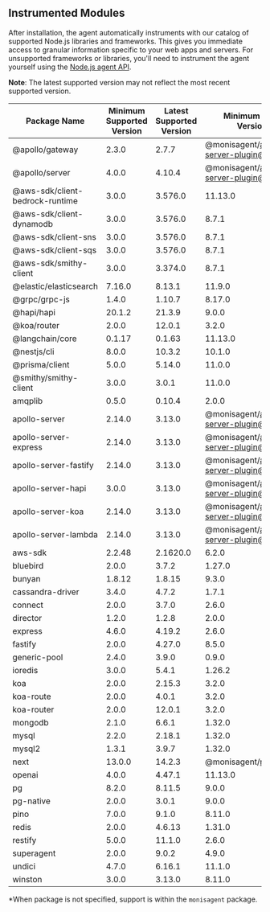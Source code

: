 ## Instrumented Modules

After installation, the agent automatically instruments with our catalog of supported Node.js libraries and frameworks. This gives you immediate access to granular information specific to your web apps and servers.  For unsupported frameworks or libraries, you'll need to instrument the agent yourself using the [Node.js agent API](https://docs.monisagent.com/docs/apm/agents/nodejs-agent/api-guides/nodejs-agent-api/).

**Note**: The latest supported version may not reflect the most recent supported version.


| Package Name | Minimum Supported Version | Latest Supported Version | Minimum Agent Version* |
| --- | --- | --- | --- |
| @apollo/gateway | 2.3.0 | 2.7.7 | @monisagent/apollo-server-plugin@1.0.0 |
| @apollo/server | 4.0.0 | 4.10.4 | @monisagent/apollo-server-plugin@2.1.0 |
| @aws-sdk/client-bedrock-runtime | 3.0.0 | 3.576.0 | 11.13.0 |
| @aws-sdk/client-dynamodb | 3.0.0 | 3.576.0 | 8.7.1 |
| @aws-sdk/client-sns | 3.0.0 | 3.576.0 | 8.7.1 |
| @aws-sdk/client-sqs | 3.0.0 | 3.576.0 | 8.7.1 |
| @aws-sdk/smithy-client | 3.0.0 | 3.374.0 | 8.7.1 |
| @elastic/elasticsearch | 7.16.0 | 8.13.1 | 11.9.0 |
| @grpc/grpc-js | 1.4.0 | 1.10.7 | 8.17.0 |
| @hapi/hapi | 20.1.2 | 21.3.9 | 9.0.0 |
| @koa/router | 2.0.0 | 12.0.1 | 3.2.0 |
| @langchain/core | 0.1.17 | 0.1.63 | 11.13.0 |
| @nestjs/cli | 8.0.0 | 10.3.2 | 10.1.0 |
| @prisma/client | 5.0.0 | 5.14.0 | 11.0.0 |
| @smithy/smithy-client | 3.0.0 | 3.0.1 | 11.0.0 |
| amqplib | 0.5.0 | 0.10.4 | 2.0.0 |
| apollo-server | 2.14.0 | 3.13.0 | @monisagent/apollo-server-plugin@1.0.0 |
| apollo-server-express | 2.14.0 | 3.13.0 | @monisagent/apollo-server-plugin@1.0.0 |
| apollo-server-fastify | 2.14.0 | 3.13.0 | @monisagent/apollo-server-plugin@1.0.0 |
| apollo-server-hapi | 3.0.0 | 3.13.0 | @monisagent/apollo-server-plugin@1.0.0 |
| apollo-server-koa | 2.14.0 | 3.13.0 | @monisagent/apollo-server-plugin@1.0.0 |
| apollo-server-lambda | 2.14.0 | 3.13.0 | @monisagent/apollo-server-plugin@1.0.0 |
| aws-sdk | 2.2.48 | 2.1620.0 | 6.2.0 |
| bluebird | 2.0.0 | 3.7.2 | 1.27.0 |
| bunyan | 1.8.12 | 1.8.15 | 9.3.0 |
| cassandra-driver | 3.4.0 | 4.7.2 | 1.7.1 |
| connect | 2.0.0 | 3.7.0 | 2.6.0 |
| director | 1.2.0 | 1.2.8 | 2.0.0 |
| express | 4.6.0 | 4.19.2 | 2.6.0 |
| fastify | 2.0.0 | 4.27.0 | 8.5.0 |
| generic-pool | 2.4.0 | 3.9.0 | 0.9.0 |
| ioredis | 3.0.0 | 5.4.1 | 1.26.2 |
| koa | 2.0.0 | 2.15.3 | 3.2.0 |
| koa-route | 2.0.0 | 4.0.1 | 3.2.0 |
| koa-router | 2.0.0 | 12.0.1 | 3.2.0 |
| mongodb | 2.1.0 | 6.6.1 | 1.32.0 |
| mysql | 2.2.0 | 2.18.1 | 1.32.0 |
| mysql2 | 1.3.1 | 3.9.7 | 1.32.0 |
| next | 13.0.0 | 14.2.3 | @monisagent/next@0.7.0 |
| openai | 4.0.0 | 4.47.1 | 11.13.0 |
| pg | 8.2.0 | 8.11.5 | 9.0.0 |
| pg-native | 2.0.0 | 3.0.1 | 9.0.0 |
| pino | 7.0.0 | 9.1.0 | 8.11.0 |
| redis | 2.0.0 | 4.6.13 | 1.31.0 |
| restify | 5.0.0 | 11.1.0 | 2.6.0 |
| superagent | 2.0.0 | 9.0.2 | 4.9.0 |
| undici | 4.7.0 | 6.16.1 | 11.1.0 |
| winston | 3.0.0 | 3.13.0 | 8.11.0 |

*When package is not specified, support is within the `monisagent` package.
